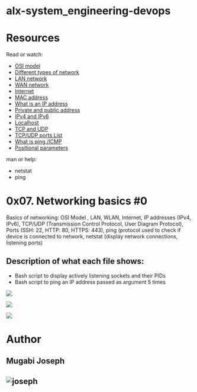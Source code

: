 # alx-system_engineering-devops
# Resources
Read or watch:

* [OSI model](https://en.wikipedia.org/wiki/OSI_model)
* [Different types of network](https://www.lifewire.com/lans-wans-and-other-area-networks-817376)
* [LAN network](https://en.wikipedia.org/wiki/Local_area_network)
* [WAN network](https://en.wikipedia.org/wiki/Wide_area_network)
* [Internet](https://en.wikipedia.org/wiki/Internet)
* [MAC address](https://whatismyipaddress.com/mac-address)
* [What is an IP address](https://www.bleepingcomputer.com/tutorials/ip-addresses-explained/)
* [Private and public address](https://www.iplocation.net/public-vs-private-ip-address)
* [IPv4 and IPv6](https://alx-intranet.hbtn.io/rltoken/M8g-egWLlldTl6Y0QECdwA)
* [Localhost](https://alx-intranet.hbtn.io/rltoken/7lj-zoZQ7xFTkj4MTyos_g)
* [TCP and UDP](https://www.howtogeek.com/190014/htg-explains-what-is-the-difference-between-tcp-and-udp/)
* [TCP/UDP ports List](https://en.wikipedia.org/wiki/List_of_TCP_and_UDP_port_numbers)
* [What is ping /ICMP](https://en.wikipedia.org/wiki/Ping_%28networking_utility%29)
* [Positional parameters](https://wiki.bash-hackers.org/scripting/posparams)

man or help:

* netstat
* ping
# 0x07. Networking basics #0
Basics of networking: OSI Model , LAN, WLAN, Internet, IP addresses (IPv4, IPv6), TCP/UDP (Transmission Control Protocol, User Diagram Protocol), Ports (SSH: 22, HTTP: 80, HTTPS: 443), ping (protocol used to check if device is connected to network, netstat (display network connections, listening ports)

## Description of what each file shows:
* Bash script to display actively listening sockets and their PIDs
* Bash script to ping an IP address passed as argument 5 times

![](https://s3.amazonaws.com/alx-intranet.hbtn.io/uploads/medias/2018/6/4e6a0ad87a65d7054248.png?X-Amz-Algorithm=AWS4-HMAC-SHA256&X-Amz-Credential=AKIARDDGGGOUSBVO6H7D%2F20221116%2Fus-east-1%2Fs3%2Faws4_request&X-Amz-Date=20221116T171645Z&X-Amz-Expires=86400&X-Amz-SignedHeaders=host&X-Amz-Signature=5bd10cfbd4246816dc0e21b9fdb46935800f946595288ea3edb40aabbeb7f5de)

![](https://s3.amazonaws.com/alx-intranet.hbtn.io/uploads/medias/2020/9/0fc96bd99faa7941b18bcae4c5f90c6acd11791d.jpg?X-Amz-Algorithm=AWS4-HMAC-SHA256&X-Amz-Credential=AKIARDDGGGOUSBVO6H7D%2F20221116%2Fus-east-1%2Fs3%2Faws4_request&X-Amz-Date=20221116T171645Z&X-Amz-Expires=86400&X-Amz-SignedHeaders=host&X-Amz-Signature=7504230f35969efca31f97c071221b70e051d1b204900780fa7451e5925f91ae)

![](https://s3.amazonaws.com/alx-intranet.hbtn.io/uploads/medias/2020/9/4b995d4f8078b44afa968d68a98035d2bd7e8fac.jpg?X-Amz-Algorithm=AWS4-HMAC-SHA256&X-Amz-Credential=AKIARDDGGGOUSBVO6H7D%2F20221116%2Fus-east-1%2Fs3%2Faws4_request&X-Amz-Date=20221116T171645Z&X-Amz-Expires=86400&X-Amz-SignedHeaders=host&X-Amz-Signature=5e07c32db558dba757473d5733638a870a5b1cb05d34a10a305c540c20523a99)

# Author
## Mugabi Joseph
## ![joseph](https://twitter.com/home)

